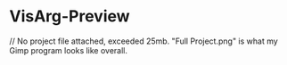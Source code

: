 # VisArg-Preview
// No project file attached, exceeded 25mb. "Full Project.png" is what my Gimp program looks like overall.
